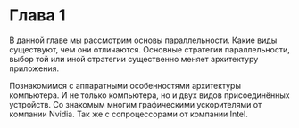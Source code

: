 # Глава 1

В данной главе мы рассмотрим основы параллельности. Какие виды существуют, чем они отличаются. Основные стратегии параллельности, выбор той или иной стратегии существенно меняет архитектуру приложения.

Познакомимся с аппаратными особенностями архитектуры компьютера. И не только компьютера, но и двух видов присоединённых устройств. Со знакомым многим графическими ускорителями от компании Nvidia. Так же с сопроцессорами от компании Intel.
